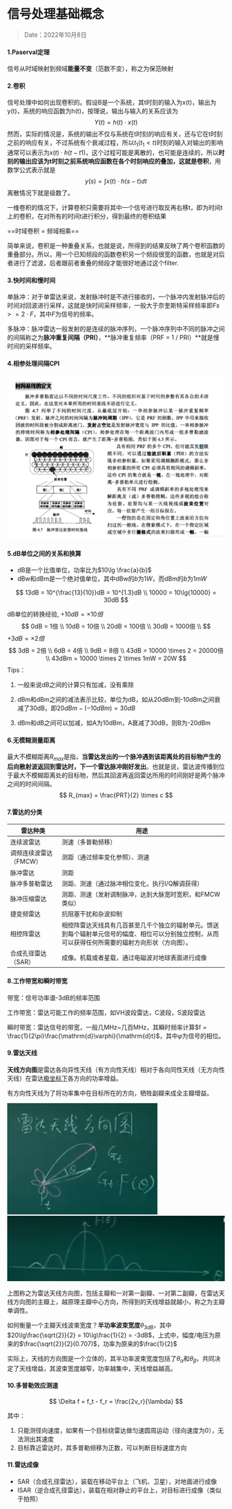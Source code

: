# 信号处理基础概念

> Date：2022年10月8日

#### 1.Paserval定理

信号从时域映射到频域**能量不变**（范数不变），称之为保范映射

#### 2.卷积

​	信号处理中如何出现卷积的。假设B是一个系统，其t时刻的输入为x(t)，输出为y(t)，系统的响应函数为h(t)，按理说，输出与输入的关系应该为
$$
Y(t)=h(t)\cdot x(t)
$$
然而，实际的情况是，系统的输出不仅与系统在t时刻的响应有关，还与它在t时刻之前的响应有关，不过系统有个衰减过程，所以$t_1 (t_1 < t)$时刻的输入对输出的影响通常可以表示为$x(t)\cdot h(t-t1)$，这个过程可能是离散的，也可能是连续的，所以**时刻的输出应该为t时刻之前系统响应函数在各个时刻响应的叠加，这就是卷积**，用数学公式表示就是
$$
y(s)=\int x(t)\cdot h(s-t)dt
$$
离散情况下就是级数了。

一维卷积的情况下，计算卷积只需要将其中一个信号进行取反再右移t，即为时间t上的卷积，在对所有的时间t进行积分，得到最终的卷积结果

==时域卷积 = 频域相乘==

简单来说，卷积是一种重叠关系，也就是说，所得到的结果反映了两个卷积函数的重叠部分。所以，用一个已知频段的函数卷积另一个频段很宽的函数，也就是对后者进行了滤波，后者跟前者重叠的频段才能很好地通过这个filter.

#### 3.快时间和慢时间

单脉冲：对于单雷达来说，发射脉冲时是不进行接收的，一个脉冲内发射脉冲后的时间对回波进行采样，这就是快时间采样频率，一般大于奈奎斯特采样频率即$Fs >= 2 \cdot F$，其中$F$为信号的频率。

多脉冲：脉冲雷达一般发射的是连续的脉冲序列，一个脉冲序列中不同的脉冲之间的间隔称之为**脉冲重复间隔（PRI）**，**脉冲重复频率（PRF = 1 / PRI）**就是慢时间的采样频率。

#### 4.相参处理间隔CPI

![img](assets/radarcpi.png)

#### 5.dB单位之间的关系和换算

* dB是一个比值单位，功率比为$10\lg \frac{a}{b}$
* dBw和dBm是一个绝对值单位，其中dBw的$b$为1$W$，而dBm的$b$为1$mW$

$$
13dB = 10^{\frac{13}{10}}dB = 10^{1.3}dB \\
10000 = 10\lg{10000} = 30dB
$$

dB单位的转换经验, $+10dB = \times 10倍$
$$
0dB = 1倍 \\
10dB = 10倍 \\
20dB = 100倍 \\ 
30dB = 1000倍 \\
$$
$+3dB = \times 2倍$
$$
3dB = 2倍 \\ 
6dB = 4倍 \\
9dB = 8倍 \\ 
43dB = 10000 \times 2  = 20000倍 \\
43dBm = 10000 \times 2 \times 1mW = 20W
$$
Tips：

1. 一般来说dB之间的计算只有加减，没有乘除

2. dBm和dBm之间的减法表示比较，单位为dB，如从20dBm到-10dBm之间衰减了30dB，即$20dBm - (-10dBm) = 30dB$
3. dBm和dB之间可以加减，如A为10dBm，A衰减了30dB，则B为-20dBm

#### 6.无模糊测量距离

最大不模糊距离$R_{max}$是指，**当雷达发出的一个脉冲遇到该距离处的目标物产生的后向散射波返回到雷达时，下一个雷达脉冲刚好发出**。也就是说，雷达波传播到位于最大不模糊距离处的目标物，然后其回波再返回雷达所用的时间刚好是两个脉冲之间的时间间隔。
$$
R_{max} = \frac{PRT}{2} \times c
$$

#### 7.雷达的分类

| 雷达种类               | 用途                                                         |
| ---------------------- | ------------------------------------------------------------ |
| 连续波雷达             | 测速（多普勒频移）                                           |
| 调频连续波雷达（FMCW） | 测距（通过频率变化参照）、测速                               |
| 脉冲雷达               | 测距                                                         |
| 脉冲多普勒雷达         | 测距、测速（通过脉冲相位变化，执行I/Q解调获得）              |
| 脉冲压缩雷达           | 测距、测速（发射调制脉冲，达到大脉宽时宽积，和FMCW类似）     |
| 捷变频雷达             | 抗阻塞干扰和杂波抑制                                         |
| 相控阵雷达             | 相控阵雷达天线具有几百甚至几千个独立的辐射单元。馈送到每个辐射单元信号的幅度、相位可以分别独立控制，从而可以获得任何所需要的辐射方向形状（方向图）。 |
| 合成孔径雷达（SAR）    | 成像。机载或者星载，通过电磁波对地球表面进行成像             |

#### 8.工作带宽和瞬时带宽

带宽：信号功率谱-3dB的频率范围

工作带宽：雷达可能工作的频率范围，如VH波段雷达，C波段，S波段雷达

瞬时带宽：雷达信号的带宽，一般几MHz~几百MHz，其瞬时频率计算$f = \frac{1}{2\pi}\frac{\mathrm{d}\varphi}{\mathrm{d}t}$，其中$\varphi$为信号的相位。

#### 9.雷达天线

**天线方向图**是雷达各向异性天线（有方向性天线）相对于各向同性天线（无方向性天线）在雷达<u>极坐标下</u>各方向的功率增益。

有方向性天线为了将功率集中在目标所在的方向，牺牲副瓣来成全主瓣增益。

<img src="assets/image-20221109173458606.png" alt="image-20221109173458606" style="zoom:50%;" />

<img src="assets/image-20221109173653853.png" alt="image-20221109173653853" style="zoom:50%;" />

上图称之为雷达天线方向图，包括主瓣和一对第一副瓣、一对第二副瓣，在雷达天线方向图的主瓣上，越原理主瓣中心方向，所得到的天线增益就越小，称之为主瓣单调性。

如何衡量一个主瓣天线波束宽度？**半功率波束宽度**$\theta_{3dB}$，其中$20\lg\frac{\sqrt{2}}{2} = 10\lg\frac{1}{2} = -3dB$，上式中，幅度/电压为原来的$\frac{\sqrt{2}}{2}(0.707)$，功率为原来的$\frac{1}{2}$

实际上，天线的方向图是一个立体的，其半功率波束宽度包括了$\theta_{\alpha}$和$\theta_{\beta}$，共同决定了天线增益，其波束宽度越窄，功率越集中，天线增益越高。

#### 10.多普勒效应测速

$$
\Delta f = f_t - f_r = \frac{2v_r}{\lambda}
$$

其中：

1. 只能测径向速度，如果有一个目标绕雷达做匀速圆周运动（径向速度为0），无法测出其速度
2. 目标靠近雷达时，其多普勒频移为正数，可以判断目标速度方向

#### 11.雷达成像

* SAR（合成孔径雷达），装载在移动平台上（飞机、卫星），对地面进行成像
* ISAR（逆合成孔径雷达），装载在相对静止的平台上，对目标进行成像（类似于拍照）